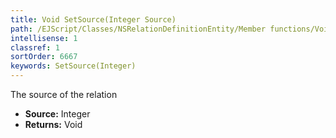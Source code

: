 ```yaml
---
title: Void SetSource(Integer Source)
path: /EJScript/Classes/NSRelationDefinitionEntity/Member functions/Void SetSource(Integer p_0)
intellisense: 1
classref: 1
sortOrder: 6667
keywords: SetSource(Integer)
---
```



The source of the relation



* **Source:** Integer
* **Returns:** Void


